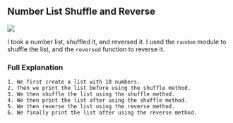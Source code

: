 ## Number List Shuffle and Reverse

<p> <img src="https://pbs.twimg.com/media/FcmxCbXaIAEhMV3?format=png"/> </p>

I took a number list, shuffled it, and reversed it. I used the `random` module to shuffle the list, and the `reversed` function to reverse it. 

<h3> Full Explanation </h3>

```
1. We first create a list with 10 numbers.
2. Then we print the list before using the shuffle method.
3. We then shuffle the list using the shuffle method.
4. We then print the list after using the shuffle method.
5. We then reverse the list using the reverse method.
6. We finally print the list after using the reverse method.
```

